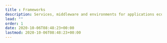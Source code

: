 ```yaml
---
title : Frameworks
description: Services, middleware and environments for applications eco-systems
lead: ""
order: 1
date: 2020-10-06T08:48:23+00:00
lastmod: 2020-10-06T08:48:23+00:00
---
```

